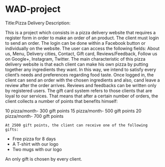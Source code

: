 # WAD-project
Title:Pizza Delivery
Description: 

This is a project which consists in a pizza delivery website that requires a register form in order to make an order of an product. The client must login to send an order. The login can be done within a Facebook button or individually on the website.
    The user can access the following fields: About us, Menu, Delivery cities, Contact, Gift card, Reviews/Feedback, Follow us on Google+, Instagram, Twitter. 
    The main characteristic of this pizza delivery website is that each client can make his own pizza by putting together any ingredients they want. In this way, we intend to satisfy every client’s needs and preferences regarding food taste.
    Once logged in, the client can send an order with the chosen ingredients and also, cand leave a review after the order arrives. Reviews and feedbacks can be written only by registered users.
    The gift card system refers to those clients that are loyal to our services. That means that after a certain number of orders, the client collects a number of points that benefits himself:

10 pizza/month- 300 gift points
15 pizza/month- 500 gift points
20 pizza/month- 700 gift points

    At 2500 gift points, the client can receive one of the following gifts: 
-	Free pizza for 8 days
-	A T-shirt with our logo
-	Two mugs with our logo

An only gift is chosen by every client.
 


 
